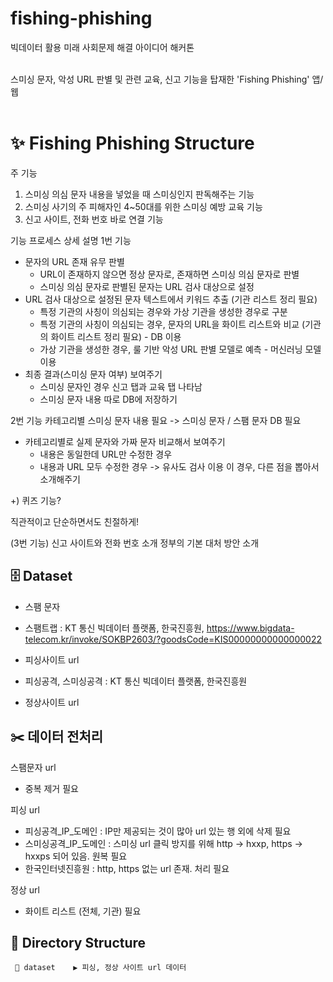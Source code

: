 # fishing-phishing

빅데이터 활용 미래 사회문제 해결 아이디어 해커톤 <br><br>

스미싱 문자, 악성 URL 판별 및 관련 교육, 신고 기능을 탑재한 'Fishing Phishing' 앱/웹 <br><br>

# ✨ Fishing Phishing Structure

주 기능
1. 스미싱 의심 문자 내용을 넣었을 때 스미싱인지 판독해주는 기능
2. 스미싱 사기의 주 피해자인 4~50대를 위한 스미싱 예방 교육 기능
3. 신고 사이트, 전화 번호 바로 연결 기능 

기능 프로세스 상세 설명
1번 기능
- 문자의 URL 존재 유무 판별
  * URL이 존재하지 않으면 정상 문자로, 존재하면 스미싱 의심 문자로 판별
  * 스미싱 의심 문자로 판별된 문자는 URL 검사 대상으로 설정
- URL 검사 대상으로 설정된 문자 텍스트에서 키워드 추출 (기관 리스트 정리 필요)
  * 특정 기관의 사칭이 의심되는 경우와 가상 기관을 생성한 경우로 구분
  * 특정 기관의 사칭이 의심되는 경우, 문자의 URL을 화이트 리스트와 비교 (기관의 화이트 리스트 정리 필요) - DB 이용
  * 가상 기관을 생성한 경우, 룰 기반 악성 URL 판별 모델로 예측 - 머신러닝 모델 이용
- 최종 결과(스미싱 문자 여부) 보여주기
  * 스미싱 문자인 경우 신고 탭과 교육 탭 나타남
  * 스미싱 문자 내용 따로 DB에 저장하기

2번 기능
카테고리별 스미싱 문자 내용 필요 -> 스미싱 문자 / 스팸 문자 DB 필요
- 카테고리별로 실제 문자와 가짜 문자 비교해서 보여주기
  * 내용은 동일한데 URL만 수정한 경우
  * 내용과 URL 모두 수정한 경우 -> 유사도 검사 이용
    이 경우, 다른 점을 뽑아서 소개해주기

+) 퀴즈 기능?
  
직관적이고 단순하면서도 친절하게!

(3번 기능)
신고 사이트와 전화 번호 소개
정부의 기본 대처 방안 소개


## 🗄️ Dataset

+ 스팸 문자
 - 스팸트랩 : KT 통신 빅데이터 플랫폼, 한국진흥원, https://www.bigdata-telecom.kr/invoke/SOKBP2603/?goodsCode=KIS00000000000000022
+ 피싱사이트 url
 - 피싱공격, 스미싱공격 : KT 통신 빅데이터 플랫폼, 한국진흥원
+ 정상사이트 url

## ✂️ 데이터 전처리

스팸문자 url
- 중복 제거 필요

피싱 url
- 피싱공격_IP_도메인 : IP만 제공되는 것이 많아 url 있는 행 외에 삭제 필요
- 스미싱공격_IP_도메인 : 스미싱 url 클릭 방지를 위해 http -> hxxp, https -> hxxps 되어 있음. 원복 필요
- 한국인터넷진흥원 : http, https 없는 url 존재. 처리 필요

정상 url
- 화이트 리스트 (전체, 기관) 필요


## 📂 Directory Structure

```
 📂 dataset    ▶︎ 피싱, 정상 사이트 url 데이터
```
